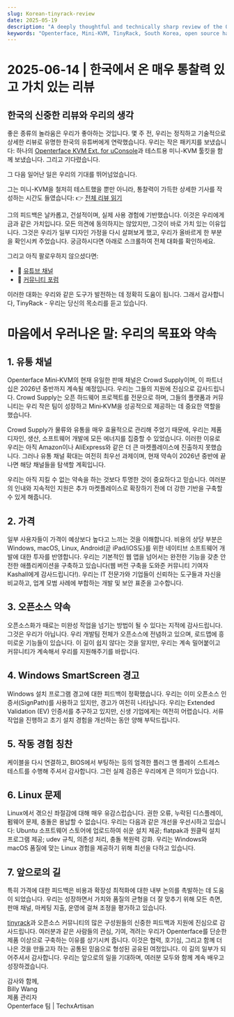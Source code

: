 ```yaml
---
slug: Korean-tinyrack-review
date: 2025-05-19
description: "A deeply thoughtful and technically sharp review of the Openterface Mini-KVM from South Korea's TinyRack community, followed by a transparent and heartfelt response from our team. This exchange highlights real-world usage feedback, our open-source commitment, and the shared journey of improving tools through community collaboration."
keywords: "Openterface, Mini-KVM, TinyRack, South Korea, open source hardware, USB KVM, Linux support, community review, honest feedback, tech review, Windows KVM, open hardware response, Crowd Supply, GitHub, development roadmap"
---
```


# 2025-06-14 | 한국에서 온 매우 통찰력 있고 가치 있는 리뷰

## 한국의 신중한 리뷰와 우리의 생각

좋은 종류의 놀라움은 우리가 좋아하는 것입니다. 몇 주 전, 우리는 정직하고 기술적으로 상세한 리뷰로 유명한 한국의 유튜버에게 연락했습니다. 우리는 작은 패키지를 보냈습니다: 하나의 [Openterface KVM Ext. for uConsole](https://shop.techxartisan.com/products/openterface-kvm-ext-for-uconsole)과 테스트용 미니-KVM 툴킷을 함께 보냈습니다. 그리고 기다렸습니다.

그 다음 일어난 일은 우리의 기대를 뛰어넘었습니다.

그는 미니-KVM을 철저히 테스트했을 뿐만 아니라, 통찰력이 가득한 상세한 기사를 작성하는 시간도 들였습니다:
👉 [전체 리뷰 읽기](https://tinyrack.net/openterface-mini-kvm)

그의 피드백은 날카롭고, 건설적이며, 실제 사용 경험에 기반했습니다. 이것은 우리에게 금과 같은 가치입니다. 모든 의견에 동의하지는 않았지만, 그것이 바로 가치 있는 이유입니다. 그것은 우리가 일부 디자인 가정을 다시 살펴보게 했고, 우리가 올바르게 한 부분을 확인시켜 주었습니다. 궁금하시다면 아래로 스크롤하여 전체 대화를 확인하세요.

그리고 아직 팔로우하지 않으셨다면:
- 🎥 [유튜브 채널](https://youtube.com/@tinyrack)
- 💬 [커뮤니티 포럼](https://forum.tinyrack.net)

이러한 대화는 우리와 같은 도구가 발전하는 데 정확히 도움이 됩니다. 그래서 감사합니다, TinyRack - 우리는 당신의 목소리를 듣고 있습니다.

# 마음에서 우러나온 말: 우리의 목표와 약속

## 1. 유통 채널
Openterface Mini‑KVM의 현재 유일한 판매 채널은 Crowd Supply이며, 이 파트너십은 2026년 중반까지 계속될 예정입니다. 우리는 그들의 지원에 진심으로 감사드립니다. Crowd Supply는 오픈 하드웨어 프로젝트를 전문으로 하며, 그들의 플랫폼과 커뮤니티는 우리 작은 팀이 성장하고 Mini‑KVM을 성공적으로 제공하는 데 중요한 역할을 했습니다.

Crowd Supply가 물류와 유통을 매우 효율적으로 관리해 주었기 때문에, 우리는 제품 디자인, 생산, 소프트웨어 개발에 모든 에너지를 집중할 수 있었습니다. 이러한 이유로 우리는 아직 Amazon이나 AliExpress와 같은 더 큰 마켓플레이스에 진출하지 못했습니다. 그러나 유통 채널 확대는 여전히 최우선 과제이며, 현재 약속이 2026년 중반에 끝나면 해당 채널들을 탐색할 계획입니다.

우리는 아직 지킬 수 없는 약속을 하는 것보다 투명한 것이 중요하다고 믿습니다. 여러분의 인내와 지속적인 지원은 추가 마켓플레이스로 확장하기 전에 더 강한 기반을 구축할 수 있게 해줍니다.

## 2. 가격
일부 사용자들이 가격이 예상보다 높다고 느끼는 것을 이해합니다. 비용의 상당 부분은 Windows, macOS, Linux, Android(곧 iPad/iOS도)를 위한 네이티브 소프트웨어 개발에 대한 투자를 반영합니다. 우리는 기본적인 웹 앱을 넘어서는 완전한 기능을 갖춘 안전한 애플리케이션을 구축하고 있습니다(웹 버전 구축을 도와준 커뮤니티 기여자 Kashall에게 감사드립니다!). 우리는 IT 전문가와 기업들이 신뢰하는 도구들과 자신을 비교하고, 업계 모범 사례에 부합하는 개발 및 보안 표준을 고수합니다.

## 3. 오픈소스 약속
오픈소스화가 때로는 미완성 작업을 넘기는 방법이 될 수 있다는 지적에 감사드립니다. 그것은 우리가 아닙니다. 우리 개발팀 전체가 오픈소스에 전념하고 있으며, 로드맵에 흥미로운 기능들이 있습니다. 이 길이 쉽지 않다는 것을 알지만, 우리는 계속 밀어붙이고 커뮤니티가 계속해서 우리를 지원해주기를 바랍니다.

## 4. Windows SmartScreen 경고
Windows 설치 프로그램 경고에 대한 피드백이 정확했습니다. 우리는 이미 오픈소스 인증서(SignPath)를 사용하고 있지만, 경고가 여전히 나타납니다. 우리는 Extended Validation (EV) 인증서를 추구하고 있지만, 신생 기업에게는 여전히 어렵습니다. 서류 작업을 진행하고 초기 설치 경험을 개선하는 동안 양해 부탁드립니다.

## 5. 작동 경험 칭찬
케이블을 다시 연결하고, BIOS에서 부팅하는 등의 엄격한 플러그 앤 플레이 스트레스 테스트를 수행해 주셔서 감사합니다. 그런 실제 검증은 우리에게 큰 의미가 있습니다.

## 6. Linux 문제
Linux에서 겪으신 좌절감에 대해 매우 유감스럽습니다. 권한 오류, 누락된 디스플레이, 펌웨어 문제, 충돌은 용납할 수 없습니다. 우리는 다음과 같은 개선을 우선시하고 있습니다: Ubuntu 소프트웨어 스토어에 업로드하여 쉬운 설치 제공; flatpak과 원클릭 설치 프로그램 제공; udev 규칙, 의존성 처리, 충돌 복원력 강화. 우리는 Windows와 macOS 품질에 맞는 Linux 경험을 제공하기 위해 최선을 다하고 있습니다.

## 7. 앞으로의 길
특히 가격에 대한 피드백은 비용과 확장성 최적화에 대한 내부 논의를 촉발하는 데 도움이 되었습니다. 우리는 성장하면서 가치와 품질의 균형을 더 잘 맞추기 위해 모든 측면, 판매 채널, 마케팅 지출, 운영에 걸쳐 조정을 평가하고 있습니다.

[tinyrack](https://www.youtube.com/@tinyrack)과 오픈소스 커뮤니티의 많은 구성원들의 신중한 피드백과 지원에 진심으로 감사드립니다. 여러분과 같은 사람들의 관심, 기여, 격려는 우리가 Openterface를 단순한 제품 이상으로 구축하는 이유를 상기시켜 줍니다. 이것은 협력, 호기심, 그리고 함께 더 나은 것을 만들고자 하는 공통된 믿음으로 형성된 공유된 여정입니다. 이 길의 일부가 되어주셔서 감사합니다. 우리는 앞으로의 일을 기대하며, 여러분 모두와 함께 계속 배우고 성장하겠습니다.

감사와 함께,  
Billy Wang  
제품 관리자  
Openterface 팀 | TechxArtisan